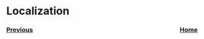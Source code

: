 # Localization

<h3><span style="float:left">
<a href="navigation">Previous</a></span>
<span style="float:right">
<a href="../index">Home</a></span></h3>